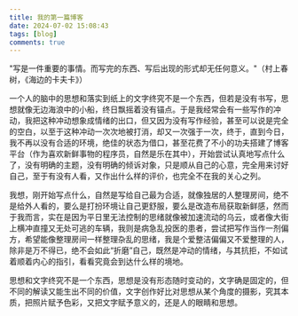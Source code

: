 ```yaml
---
title: 我的第一篇博客
date: 2024-07-02 15:08:43
tags: [blog]
comments: true
---
```


"写是一件重要的事情。而写完的东西、写后出现的形式却无任何意义。"（村上春树，《海边的卡夫卡》）

​	一个人的脑中的思想和落实到纸上的文字终究不是一个东西，但若是没有书写，思想就像无边海浪中的小船，终日飘摇着没有锚点。于是我经常会有一些写作的冲动，我把这种冲动想象成情绪的出口，但又因为没有写作经验，甚至可以说是完全的空白，以至于这种冲动一次次地被打消，却又一次强于一次，终于，直到今日，我不再以没有合适的环境，绝佳的状态为借口，甚至花费了不小的功夫搭建了博客平台（作为喜欢新鲜事物的程序员，自然是乐在其中），开始尝试认真地写点什么了，没有明确的主题，没有明确的倾诉对象，只是顺从自己的心意，完全用来讨好自己，至于有没有人看，又作出什么样的评价，也完全不在我的关心之列。

​	我想，刚开始写点什么，自然是写给自己最为合适，就像独居的人整理房间，绝不是给外人看的，要么是打扮环境让自己更舒服，要么是改造布局获取新鲜感，然而于我而言，实在是因为平日里无法控制的思绪就像被加速流动的乌云，或者像大街上横冲直撞又无处可逃的车辆，我则是病急乱投医的患者，尝试把写作当作一剂偏方，希望能像整理房间一样整理杂乱的思绪，我是个爱整洁偏偏又不爱整理的人，除非是万不得已，绝不会如此“折磨”自己，既然是冲动的情绪，与其抗拒，不如试着顺着内心的指引，看看究竟会到达什么样的境地。

​	思想和文字终究不是一个东西，思想是没有形态随时变动的，文字确是固定的，但不同的解读又能生出不同的价值，文字创作好比对思想从某个角度的摄影，究其本质，把照片赋予色彩，又把文字赋予意义的，还是人的眼睛和思想。
